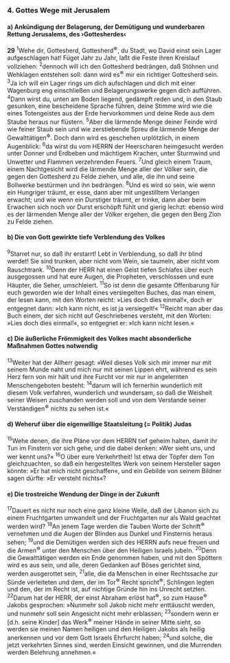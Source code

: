 ### 4. Gottes Wege mit Jerusalem

#### a) Ankündigung der Belagerung, der Demütigung und wunderbaren Rettung Jerusalems, des ›Gottesherdes‹

__29__
<sup>1</sup>Wehe dir, Gottesherd, Gottesherd<sup title="Hes 43,15-16">&#x2732;</sup>, du Stadt, wo David einst sein Lager aufgeschlagen hat! Füget Jahr zu Jahr, laßt die Feste ihren Kreislauf vollziehen:
<sup>2</sup>dennoch will ich den Gottesherd bedrängen, daß Stöhnen und Wehklagen entstehen soll: dann wird es<sup title="d.h. Jerusalem">&#x2732;</sup> mir ein richtiger Gottesherd sein.
<sup>3</sup>Ja ich will ein Lager rings um dich aufschlagen und dich mit einer Wagenburg eng einschließen und Belagerungswerke gegen dich aufführen.
<sup>4</sup>Dann wirst du, unten am Boden liegend, gedämpft reden und, in den Staub gesunken, eine bescheidene Sprache führen, deine Stimme wird wie die eines Totengeistes aus der Erde hervorkommen und deine Rede aus dem Staube heraus nur flüstern.
<sup>5</sup>Aber die lärmende Menge deiner Feinde wird wie feiner Staub sein und wie zerstiebende Spreu die lärmende Menge der Gewalttätigen<sup title="oder: wilden Krieger">&#x2732;</sup>. Doch dann wird es geschehen urplötzlich, in einem Augenblick:
<sup>6</sup>da wirst du vom HERRN der Heerscharen heimgesucht werden unter Donner und Erdbeben und mächtigem Krachen, unter Sturmwind und Unwetter und Flammen verzehrenden Feuers.
<sup>7</sup>Und gleich einem Traum, einem Nachtgesicht wird die lärmende Menge aller der Völker sein, die gegen den Gottesherd zu Felde ziehen, und alle, die ihn und seine Bollwerke bestürmen und ihn bedrängen.
<sup>8</sup>Und es wird so sein, wie wenn ein Hungriger träumt, er esse, dann aber mit ungestilltem Verlangen erwacht; und wie wenn ein Durstiger träumt, er trinke, dann aber beim Erwachen sich noch vor Durst erschöpft fühlt und gierig lechzt: ebenso wird es der lärmenden Menge aller der Völker ergehen, die gegen den Berg Zion zu Felde ziehen.

#### b) Die von Gott gewirkte tiefe Verblendung des Volkes

<sup>9</sup>Starret nur, so daß ihr erstarrt! Lebt in Verblendung, so daß ihr blind werdet! Sie sind trunken, aber nicht vom Wein, sie taumeln, aber nicht vom Rauschtrank.
<sup>10</sup>Denn der HERR hat einen Geist tiefen Schlafes über euch ausgegossen und hat eure Augen, die Propheten, verschlossen und eure Häupter, die Seher, umschleiert.
<sup>11</sup>So ist denn die gesamte Offenbarung für euch geworden wie der Inhalt eines versiegelten Buches, das man einem, der lesen kann, mit den Worten reicht: »Lies doch dies einmal!«, doch er entgegnet dann: »Ich kann nicht, es ist ja versiegelt!«
<sup>12</sup>Reicht man aber das Buch einem, der sich nicht auf Geschriebenes versteht, mit den Worten: »Lies doch dies einmal!«, so entgegnet er: »Ich kann nicht lesen.«

#### c) Die äußerliche Frömmigkeit des Volkes macht absonderliche Maßnahmen Gottes notwendig

<sup>13</sup>Weiter hat der Allherr gesagt: »Weil dieses Volk sich mir immer nur mit seinem Munde naht und mich nur mit seinen Lippen ehrt, während es sein Herz fern von mir hält und ihre Furcht vor mir nur in angelernten Menschengeboten besteht:
<sup>14</sup>darum will ich fernerhin wunderlich mit diesem Volk verfahren, wunderlich und wundersam, so daß die Weisheit seiner Weisen zuschanden werden soll und von dem Verstande seiner Verständigen<sup title="oder: von der Klugheit seiner Klugen">&#x2732;</sup> nichts zu sehen ist.«

#### d) Weheruf über die eigenwillige Staatsleitung (= Politik) Judas

<sup>15</sup>Wehe denen, die ihre Pläne vor dem HERRN tief geheim halten, damit ihr Tun im Finstern vor sich gehe, und die dabei denken: »Wer sieht uns, und wer kennt uns?«
<sup>16</sup>O über eure Verkehrtheit! Ist etwa der Töpfer dem Ton gleichzuachten, so daß ein hergestelltes Werk von seinem Hersteller sagen könnte: »Er hat mich nicht geschaffen«, und ein Gebilde von seinem Bildner sagen dürfte: »Er versteht nichts«?

#### e) Die trostreiche Wendung der Dinge in der Zukunft

<sup>17</sup>Dauert es nicht nur noch eine ganz kleine Weile, daß der Libanon sich zu einem Fruchtgarten umwandelt und der Fruchtgarten nur als Wald geachtet werden wird?
<sup>18</sup>An jenem Tage werden die Tauben Worte der Schrift<sup title="= geschriebene Worte">&#x2732;</sup> vernehmen und die Augen der Blinden aus Dunkel und Finsternis heraus sehen;
<sup>19</sup>und die Demütigen werden sich des HERRN aufs neue freuen und die Armen<sup title="oder: Geringen">&#x2732;</sup> unter den Menschen über den Heiligen Israels jubeln.
<sup>20</sup>Denn die Gewalttätigen werden ein Ende genommen haben, und mit den Spöttern wird es aus sein, und alle, deren Gedanken auf Böses gerichtet sind, werden ausgerottet sein,
<sup>21</sup>alle, die da Menschen in einer Rechtssache zur Sünde verleiteten und dem, der im Tor<sup title="= im Gericht">&#x2732;</sup> Recht spricht<sup title="oder: sein Recht erwies">&#x2732;</sup>, Schlingen legten und den, der im Recht ist, auf nichtige Gründe hin ins Unrecht setzten.
<sup>22</sup>Darum hat der HERR, der einst Abraham erlöst hat<sup title="vgl. Jos 24,1-3">&#x2732;</sup>, so zum Hause<sup title="oder: in bezug auf das Haus">&#x2732;</sup> Jakobs gesprochen: »Nunmehr soll Jakob nicht mehr enttäuscht werden, und nunmehr soll sein Angesicht nicht mehr erblassen;
<sup>23</sup>sondern wenn er [d.h. seine Kinder] das Werk<sup title="oder: Wirken">&#x2732;</sup> meiner Hände in seiner Mitte sieht, so werden sie meinen Namen heiligen und den Heiligen Jakobs als heilig anerkennen und vor dem Gott Israels Ehrfurcht haben;
<sup>24</sup>und solche, die jetzt verkehrten Sinnes sind, werden Einsicht gewinnen, und die Murrenden werden Belehrung annehmen.«